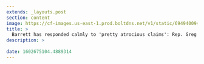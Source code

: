 ```yaml
--- 
extends: _layouts.post 
section: content 
image: https://cf-images.us-east-1.prod.boltdns.net/v1/static/694940094001/72ce32c1-cd2f-492a-9b14-2b4cc660758c/9a9c64ab-319d-498e-be9a-cf98eddfac99/1280x720/match/image.jpg 
title: > 
  Barrett has responded calmly to 'pretty atrocious claims': Rep. Greg Stuebe 
description: > 
   
date: 1602675104.4889314 
--- 
```

